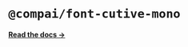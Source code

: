 # `@compai/font-cutive-mono`

[**Read the docs &rarr;**](https://components.ai/docs/typefaces/cutive-mono)
